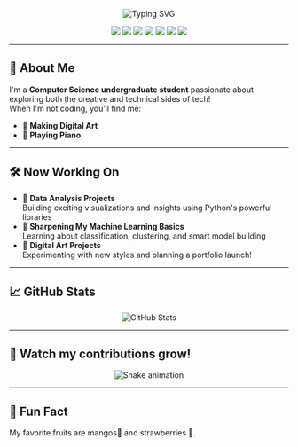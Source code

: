 <p align="center">
  <img src="https://readme-typing-svg.herokuapp.com?font=TrebuchetMS+Code&weight=800&size=30&pause=1000&color=000000&center=true&vCenter=true&width=600&lines=Hi!+My+name+is+Ashanti🎨🎶👩‍💻.;I+am+a+Digital+Artist.;I+am+a+Pianist.;I+am+a+aspiring+Data+Analyst." alt="Typing SVG" />
</p>

<p align="center">
  <img src="https://img.shields.io/badge/Python-3776AB?style=for-the-badge&logo=python&logoColor=white" />
  <img src="https://img.shields.io/badge/HTML5-E34F26?style=for-the-badge&logo=html5&logoColor=white" />
  <img src="https://img.shields.io/badge/CSS3-1572B6?style=for-the-badge&logo=css3&logoColor=white" />
  <img src="https://img.shields.io/badge/JavaScript-F7DF1E?style=for-the-badge&logo=javascript&logoColor=black" />
  <img src="https://img.shields.io/badge/Java-007396?style=for-the-badge&logo=java&logoColor=white" />
  <img src="https://img.shields.io/badge/SQL-4479A1?style=for-the-badge&logo=postgresql&logoColor=white" />
  <img src="https://img.shields.io/badge/MATLAB-0076A8?style=for-the-badge&logo=mathworks&logoColor=white" />
</p>

---

## 🧸 About Me
I'm a **Computer Science undergraduate student** passionate about exploring both the creative and technical sides of tech!  
When I'm not coding, you’ll find me:
- 🎨 **Making Digital Art**  
- 🎹 **Playing Piano**  

---

## 🛠️ Now Working On
- 🚀 **Data Analysis Projects**  
  Building exciting visualizations and insights using Python's powerful libraries  
- 🧠 **Sharpening My Machine Learning Basics**  
  Learning about classification, clustering, and smart model building  
- 🎨 **Digital Art Projects**  
  Experimenting with new styles and planning a portfolio launch!

---

## 📈 GitHub Stats

<p align="center">
  <img src="https://github-readme-stats.vercel.app/api?ashantib102=ashantib102&show_icons=true&theme=radical" alt="GitHub Stats" />
</p>

---

## 🐍 Watch my contributions grow!

<p align="center">
  <img src="https://github.com/ashantib102/ashantib102/blob/output/github-contribution-grid-snake.svg" alt="Snake animation" />
</p>

---

## 🌟 Fun Fact
My favorite fruits are mangos🥭 and strawberries 🍓.



<!--
**ashantib102/ashantib102** is a ✨ _special_ ✨ repository because its `README.md` (this file) appears on your GitHub profile.

Here are some ideas to get you started:

- 🔭 I’m currently working on ...
- 🌱 I’m currently learning ...
- 👯 I’m looking to collaborate on ...
- 🤔 I’m looking for help with ...
- 💬 Ask me about ...
- 📫 How to reach me: ...
- 😄 Pronouns: ...
- ⚡ Fun fact: ...
-->
